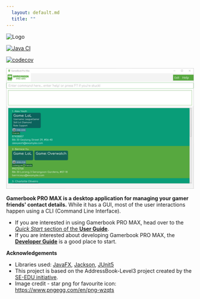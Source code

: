 ```yaml
---
  layout: default.md
  title: ""
---
```


![Logo](images/logo3.png)

[![Java CI](https://github.com/AY2425S1-CS2103T-T12-4/tp/actions/workflows/gradle.yml/badge.svg)](https://github.com/AY2425S1-CS2103T-T12-4/tp/actions/workflows/gradle.yml)
<!-- codecov badge is still the addressbook-level3 one -->
[![codecov](https://codecov.io/gh/se-edu/addressbook-level3/branch/master/graph/badge.svg)](https://codecov.io/gh/se-edu/addressbook-level3)

![Ui](images/Ui.png)


**Gamerbook PRO MAX is a desktop application for managing your gamer friends' contact details.** While it has a GUI, most of the user interactions happen using a CLI (Command Line Interface).

* If you are interested in using Gamerbook PRO MAX, head over to the [_Quick Start_ section of the **User Guide**](UserGuide.html#quick-start).
* If you are interested about developing Gamerbook PRO MAX, the [**Developer Guide**](DeveloperGuide.html) is a good place to start.


**Acknowledgements**

* Libraries used: [JavaFX](https://openjfx.io/), [Jackson](https://github.com/FasterXML/jackson), [JUnit5](https://github.com/junit-team/junit5)
* This project is based on the AddressBook-Level3 project created by the [SE-EDU initiative](https://se-education.org/).
* Image credit - star png for favourite icon: https://www.pngegg.com/en/png-wzqts
